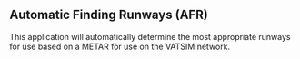 ## Automatic Finding Runways (AFR)
This application will automatically determine the most appropriate runways for use based on a METAR for use on the VATSIM network.

